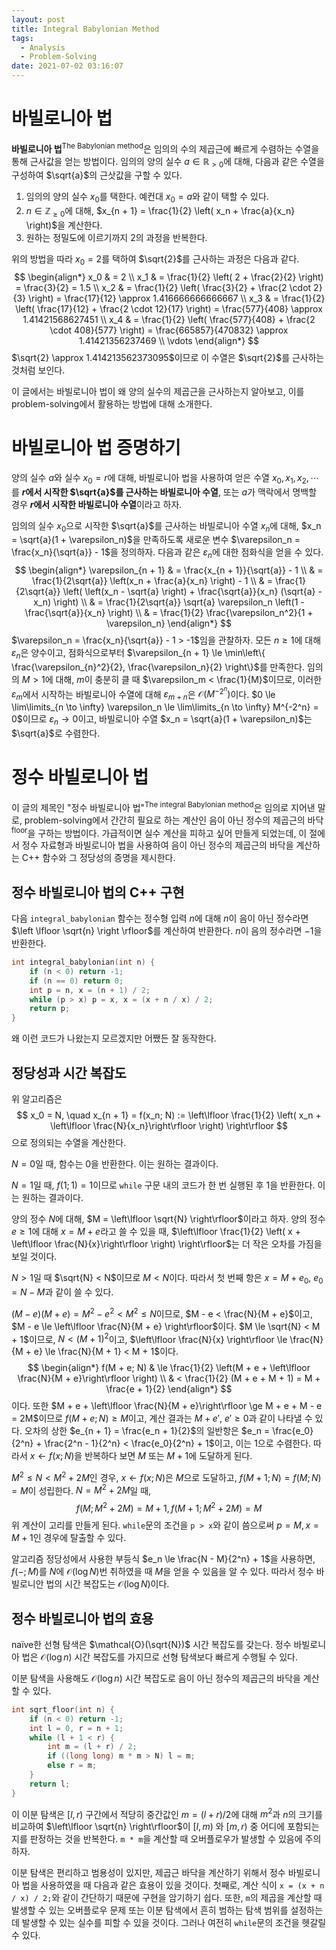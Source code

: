 ```yaml
---
layout: post
title: Integral Babylonian Method
tags:
  - Analysis
  - Problem-Solving
date: 2021-07-02 03:16:07
---
```



# 바빌로니아 법

**바빌로니아 법**<sup>The Babylonian method</sup>은 임의의 수의 제곱근에 빠르게 수렴하는 수열을 통해 근사값을 얻는 방법이다. 임의의 양의 실수 $a \in \mathbb{R}_{> 0}$에 대해, 다음과 같은 수열을 구성하여 <span>$\sqrt{a}$</span>의 근삿값을 구할 수 있다.
1. 임의의 양의 실수 $x_0$를 택한다. 예컨대 $x_0 = a$와 같이 택할 수 있다.
2. $n \in \mathbb{Z}_{\ge 0}$에 대해, $x_{n + 1} = \frac{1}{2} \left( x_n + \frac{a}{x_n} \right)$을 계산한다.
3. 원하는 정밀도에 이르기까지 2의 과정을 반복한다.

위의 방법을 따라 $x_0 = 2$를 택하여 $\sqrt{2}$를 근사하는 과정은 다음과 같다.
$$
\begin{align*}
x_0 & = 2 \\
x_1 & = \frac{1}{2} \left( 2 + \frac{2}{2} \right) = \frac{3}{2} = 1.5 \\
x_2 & = \frac{1}{2} \left( \frac{3}{2} + \frac{2 \cdot 2}{3} \right) = \frac{17}{12} \approx 1.416666666666667 \\
x_3 & = \frac{1}{2} \left( \frac{17}{12} + \frac{2 \cdot 12}{17} \right) = \frac{577}{408} \approx 1.41421568627451 \\
x_4 & = \frac{1}{2} \left( \frac{577}{408} + \frac{2 \cdot 408}{577} \right) = \frac{665857}{470832} \approx 1.41421356237469 \\
\vdots
\end{align*}
$$
$\sqrt{2} \approx 1.414213562373095$이므로 이 수열은 $\sqrt{2}$를 근사하는 것처럼 보인다.

이 글에서는 바빌로니아 법이 왜 양의 실수의 제곱근을 근사하는지 알아보고, 이를 problem-solving에서 활용하는 방법에 대해 소개한다.

# 바빌로니아 법 증명하기

양의 실수 $a$와 실수 $x_0 = r$에 대해, 바빌로니아 법을 사용하여 얻은 수열 $x_0, x_1, x_2, \cdots$를 **$r$에서 시작한 $\sqrt{a}$를 근사하는 바빌로니아 수열**, 또는 $a$가 맥락에서 명백할 경우 **$r$에서 시작한 바빌로니아 수열**이라고 하자. 

임의의 실수 $x_0$으로 시작한 $\sqrt{a}$를 근사하는 바빌로니아 수열 $x_n$에 대해, $x_n = \sqrt{a}(1 + \varepsilon_n)$을 만족하도록 새로운 변수 $\varepsilon_n = \frac{x_n}{\sqrt{a}} - 1$을 정의하자. 다음과 같은 $\varepsilon_n$에 대한 점화식을 얻을 수 있다.
$$
\begin{align*}
\varepsilon_{n + 1} & = \frac{x_{n + 1}}{\sqrt{a}} - 1 \\
& = \frac{1}{2\sqrt{a}} \left(x_n + \frac{a}{x_n} \right) - 1 \\
& = \frac{1}{2\sqrt{a}} \left( \left(x_n - \sqrt{a} \right) + \frac{\sqrt{a}}{x_n} (\sqrt{a} - x_n) \right) \\
& = \frac{1}{2\sqrt{a}} \sqrt{a} \varepsilon_n \left(1 - \frac{\sqrt{a}}{x_n} \right) \\
& = \frac{1}{2} \frac{\varepsilon_n^2}{1 + \varepsilon_n}
\end{align*}
$$
$\varepsilon_n = \frac{x_n}{\sqrt{a}} - 1 > -1$임을 관찰하자. 모든 $n \ge 1$에 대해 $\varepsilon_n$은 양수이고, 점화식으로부터 $\varepsilon_{n + 1} \le \min\left\{ \frac{\varepsilon_{n}^2}{2}, \frac{\varepsilon_n}{2} \right\}$를 만족한다. 임의의 $M > 1$에 대해, $m$이 충분히 클 때 $\varepsilon_m < \frac{1}{M}$이므로, 이러한 $\varepsilon_m$에서 시작하는 바빌로니아 수열에 대해 $\varepsilon_{m + n}$은 $\mathcal{O}(M^{-2^n})$이다. $0 \le \lim\limits_{n \to \infty} \varepsilon_n \le \lim\limits_{n \to \infty} M^{-2^n} = 0$이므로 $\varepsilon_n \to 0$이고, 바빌로니아 수열 $x_n = \sqrt{a}(1 + \varepsilon_n)$는 $\sqrt{a}$로 수렴한다.

# 정수 바빌로니아 법

이 글의 제목인 "정수 바빌로니아 법"<sup>The integral Babylonian method</sup>은 임의로 지어낸 말로, problem-solving에서 간간히 필요로 하는 계산인 음이 아닌 정수의 제곱근의 바닥<sup>floor</sup>을 구하는 방법이다. 가급적이면 실수 계산을 피하고 싶어 만들게 되었는데, 이 절에서 정수 자료형과 바빌로니아 법을 사용하여 음이 아닌 정수의 제곱근의 바닥을 계산하는 C++ 함수와 그 정당성의 증명을 제시한다.

## 정수 바빌로니아 법의 C++ 구현

다음 `integral_babylonian` 함수는 정수형 입력 $n$에 대해 $n$이 음이 아닌 정수라면 $\left \lfloor \sqrt{n} \right \rfloor$를 계산하여 반환한다. $n$이 음의 정수라면 $-1$을 반환한다.

```c++
int integral_babylonian(int n) {
    if (n < 0) return -1;
    if (n == 0) return 0;
    int p = n, x = (n + 1) / 2;
    while (p > x) p = x, x = (x + n / x) / 2;
    return p;
}
```

왜 이런 코드가 나왔는지 모르겠지만 어쨌든 잘 동작한다.

## 정당성과 시간 복잡도

위 알고리즘은
$$
x_0 = N, \quad x_{n + 1} = f(x_n; N) := \left\lfloor \frac{1}{2} \left( x_n + \left\lfloor \frac{N}{x_n}\right\rfloor \right) \right\rfloor
$$
으로 정의되는 수열을 계산한다.

$N = 0$일 때, 함수는 0을 반환한다. 이는 원하는 결과이다.

$N = 1$일 때, $f(1; 1) = 1$이므로 `while` 구문 내의 코드가 한 번 실행된 후 1을 반환한다. 이는 원하는 결과이다.

양의 정수 $N$에 대해, $M = \left\lfloor \sqrt{N} \right\rfloor$이라고 하자. 양의 정수 $e \ge 1$에 대해 $x = M + e$라고 쓸 수 있을 때, $\left\lfloor \frac{1}{2} \left( x + \left\lfloor \frac{N}{x}\right\rfloor \right) \right\rfloor$는 더 작은 오차를 가짐을 보일 것이다.

$N > 1$일 때 $\sqrt{N} < N$이므로 $M < N$이다. 따라서 첫 번째 항은 $x = M + e_0$, $e_0 = N - M$과 같이 쓸 수 있다.

$(M - e)(M + e) = M^2 - e^2 < M^2 \le N$이므로, $M - e < \frac{N}{M + e}$이고, $M - e \le \left\lfloor \frac{N}{M + e} \right\rfloor$이다. $M \le \sqrt{N} < M + 1$이므로, $N < (M + 1)^2$이고, $\left\lfloor \frac{N}{x} \right\rfloor \le \frac{N}{M + e} \le \frac{N}{M + 1} < M + 1$이다.
$$
\begin{align*}
f(M + e; N) & \le \frac{1}{2} \left(M + e + \left\lfloor \frac{N}{M + e}\right\rfloor \right) \\
& < \frac{1}{2} (M + e + M + 1) = M + \frac{e + 1}{2}
\end{align*}
$$
이다. 또한 $M + e + \left\lfloor \frac{N}{M + e}\right\rfloor \ge M + e + M - e = 2M$이므로 $f(M + e; N) \ge M$이고, 계산 결과는 $M + e'$, $e' \ge 0$과 같이 나타낼 수 있다. 오차의 상한 $e_{n + 1} = \frac{e_n + 1}{2}$의 일반항은 $e_n = \frac{e_0}{2^n} + \frac{2^n - 1}{2^n} < \frac{e_0}{2^n} + 1$이고, 이는 $1$으로 수렴한다. 따라서 $x \leftarrow f(x; N)$을 반복하다 보면 $M$ 또는 $M + 1$에 도달하게 된다.

$M^2 \le N < M^2 + 2M$인 경우, $x \leftarrow f(x;N)$은 $M$으로 도달하고, $f(M + 1; N) = f(M; N) = M$이 성립한다. $N = M^2 + 2M$일 때,
$$
f(M; M^2 + 2M) = M + 1, f(M + 1; M^2 + 2M) = M
$$
위 계산이 고리를 만들게 된다. `while`문의 조건을 `p > x`와 같이 씀으로써 $p = M, x = M + 1$인 경우에 탈출할 수 있다.

알고리즘 정당성에서 사용한 부등식 $e_n \le \frac{N - M}{2^n} + 1$을 사용하면, $f(-; M)$를 $N$에 $\mathcal{O}(\log N)$번 취하였을 때 $M$을 얻을 수 있음을 알 수 있다. 따라서 정수 바빌로니안 법의 시간 복잡도는 $\mathcal{O}(\log N)$이다.



## 정수 바빌로니아 법의 효용

naïve한 선형 탐색은 $\mathcal{O}(\sqrt{N})$ 시간 복잡도를 갖는다. 정수 바빌로니아 법은 $\mathcal{O}(\log n)$ 시간 복잡도를 가지므로 선형 탐색보다 빠르게 수행될 수 있다.

이분 탐색을 사용해도 $\mathcal{O}(\log n)$ 시간 복잡도로 음이 아닌 정수의 제곱근의 바닥을 계산할 수 있다. 
```c++
int sqrt_floor(int n) {
    if (n < 0) return -1;
    int l = 0, r = n + 1;
    while (l + 1 < r) {
        int m = (l + r) / 2;
        if ((long long) m * m > N) l = m;
        else r = m;
    }
    return l;
}
```
이 이분 탐색은 $[l, r)$ 구간에서 적당히 중간값인 $m = (l + r) / 2$에 대해 $m^2$과 $n$의 크기를 비교하여 $\left\lfloor \sqrt{n} \right\rfloor$이 $[l, m)$ 와 $[m, r)$ 중 어디에 포함되는지를 판정하는 것을 반복한다. `m * m`을 계산할 때 오버플로우가 발생할 수 있음에 주의하자.

이분 탐색은 편리하고 범용성이 있지만, 제곱근 바닥을 계산하기 위해서 정수 바빌로니아 법을 사용하였을 때 다음과 같은 효용이 있을 것이다. 첫째로, 계산 식이 `x = (x + n / x) / 2;`와 같이 간단하기 때문에 구현을 암기하기 쉽다. 또한, `m`의 제곱을 계산할 때 발생할 수 있는 오버플로우 문제 또는 이분 탐색에서 흔히 범하는 탐색 범위를 설정하는데 발생할 수 있는 실수를 피할 수 있을 것이다. 그러나 여전히 `while`문의 조건을 헷갈릴 수 있다.